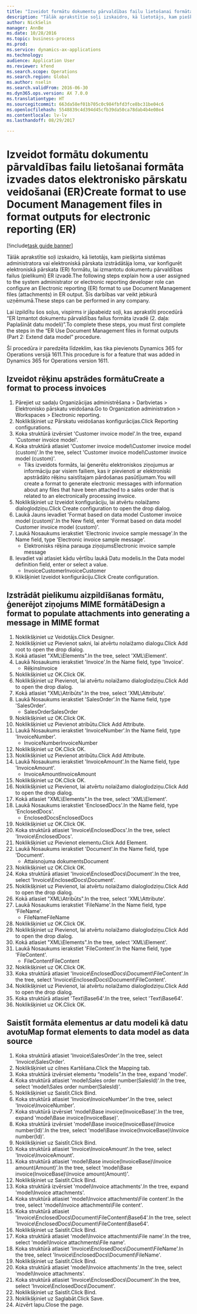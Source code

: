 ```yaml
--- 
title: "Izveidot formātu dokumentu pārvaldības failu lietošanai formāta izvades datos elektronisko pārskatu veidošanai (ER)"
description: "Tālāk aprakstītie soļi izskaidro, kā lietotājs, kam piešķirta sistēmas administratora vai elektroniskā pārskata izstrādātāja loma, var konfigurēt elektroniskā pārskata (ER) formātu, lai izmantotu dokumentu pārvaldības failus (pielikumi) ER izvadē."
author: NickSelin
manager: AnnBe
ms.date: 10/28/2016
ms.topic: business-process
ms.prod: 
ms.service: dynamics-ax-applications
ms.technology: 
audience: Application User
ms.reviewer: kfend
ms.search.scope: Operations
ms.search.region: Global
ms.author: nselin
ms.search.validFrom: 2016-06-30
ms.dyn365.ops.version: AX 7.0.0
ms.translationtype: HT
ms.sourcegitcommit: 663da58ef01b705c0c984fbfd3fce8bc31be04c6
ms.openlocfilehash: 5548839c4d394d45cfb39da50ca78dab4b4e08e4
ms.contentlocale: lv-lv
ms.lasthandoff: 08/29/2017

---
```

# <a name="create-format-to-use-document-management-files-in-format-outputs-for-electronic-reporting-er"></a><span data-ttu-id="2aabe-103">Izveidot formātu dokumentu pārvaldības failu lietošanai formāta izvades datos elektronisko pārskatu veidošanai (ER)</span><span class="sxs-lookup"><span data-stu-id="2aabe-103">Create format to use Document Management files in format outputs for electronic reporting (ER)</span></span>

[!include[task guide banner](../../includes/task-guide-banner.md)]

<span data-ttu-id="2aabe-104">Tālāk aprakstītie soļi izskaidro, kā lietotājs, kam piešķirta sistēmas administratora vai elektroniskā pārskata izstrādātāja loma, var konfigurēt elektroniskā pārskata (ER) formātu, lai izmantotu dokumentu pārvaldības failus (pielikumi) ER izvadē.</span><span class="sxs-lookup"><span data-stu-id="2aabe-104">The following steps explain how a user assigned to the system administrator or electronic reporting developer role can configure an Electronic reporting (ER) format to use Document Management files (attachments) in ER output.</span></span> <span data-ttu-id="2aabe-105">Šīs darbības var veikt jebkurā uzņēmumā.</span><span class="sxs-lookup"><span data-stu-id="2aabe-105">These steps can be performed in any company.</span></span>

<span data-ttu-id="2aabe-106">Lai izpildītu šos soļus, vispirms ir jāpabeidz soļi, kas aprakstīti procedūrā “ER Izmantot dokumentu pārvaldības failus formāta izvadē (2. daļa: Paplašināt datu modeli)”.</span><span class="sxs-lookup"><span data-stu-id="2aabe-106">To complete these steps, you must first complete the steps in the “ER Use Document Management files in format outputs (Part 2: Extend data model” procedure.</span></span>

<span data-ttu-id="2aabe-107">Šī procedūra ir paredzēta līdzeklim, kas tika pievienots Dynamics 365 for Operations versijā 1611.</span><span class="sxs-lookup"><span data-stu-id="2aabe-107">This procedure is for a feature that was added in Dynamics 365 for Operations version 1611.</span></span>


## <a name="create-a-format-to-process-invoices"></a><span data-ttu-id="2aabe-108">Izveidot rēķinu apstrādes formātu</span><span class="sxs-lookup"><span data-stu-id="2aabe-108">Create a format to process invoices</span></span>
1. <span data-ttu-id="2aabe-109">Pārejiet uz sadaļu Organizācijas administrēšana > Darbvietas > Elektronisko pārskatu veidošana.</span><span class="sxs-lookup"><span data-stu-id="2aabe-109">Go to Organization administration > Workspaces > Electronic reporting.</span></span>
2. <span data-ttu-id="2aabe-110">Noklikšķiniet uz Pārskatu veidošanas konfigurācijas.</span><span class="sxs-lookup"><span data-stu-id="2aabe-110">Click Reporting configurations.</span></span>
3. <span data-ttu-id="2aabe-111">Koka struktūrā izvērsiet 'Customer invoice model'.</span><span class="sxs-lookup"><span data-stu-id="2aabe-111">In the tree, expand 'Customer invoice model'.</span></span>
4. <span data-ttu-id="2aabe-112">Koka struktūrā atlasiet 'Customer invoice model\Customer invoice model (custom)'.</span><span class="sxs-lookup"><span data-stu-id="2aabe-112">In the tree, select 'Customer invoice model\Customer invoice model (custom)'.</span></span>
    * <span data-ttu-id="2aabe-113">Tiks izveidots formāts, lai ģenerētu elektroniskos ziņojumus ar informāciju par visiem failiem, kas ir pievienoti ar elektroniski apstrādāto rēķinu saistītajam pārdošanas pasūtījumam.</span><span class="sxs-lookup"><span data-stu-id="2aabe-113">You will create a format to generate electronic messages with information about any files that have been attached to a sales order that is related to an electronically processing invoice.</span></span>  
5. <span data-ttu-id="2aabe-114">Noklikšķiniet uz Izveidot konfigurāciju, lai atvērtu nolaižamo dialoglodziņu.</span><span class="sxs-lookup"><span data-stu-id="2aabe-114">Click Create configuration to open the drop dialog.</span></span>
6. <span data-ttu-id="2aabe-115">Laukā Jauns ievadiet 'Format based on data model Customer invoice model (custom)'.</span><span class="sxs-lookup"><span data-stu-id="2aabe-115">In the New field, enter 'Format based on data model Customer invoice model (custom)'.</span></span>
7. <span data-ttu-id="2aabe-116">Laukā Nosaukums ierakstiet 'Electronic invoice sample message'.</span><span class="sxs-lookup"><span data-stu-id="2aabe-116">In the Name field, type 'Electronic invoice sample message'.</span></span>
    * <span data-ttu-id="2aabe-117">Elektronisks rēķina parauga ziņojums</span><span class="sxs-lookup"><span data-stu-id="2aabe-117">Electronic invoice sample message</span></span>  
8. <span data-ttu-id="2aabe-118">Ievadiet vai atlasiet kādu vērtību laukā Datu modelis.</span><span class="sxs-lookup"><span data-stu-id="2aabe-118">In the Data model definition field, enter or select a value.</span></span>
    * <span data-ttu-id="2aabe-119">InvoiceCustomer</span><span class="sxs-lookup"><span data-stu-id="2aabe-119">InvoiceCustomer</span></span>  
9. <span data-ttu-id="2aabe-120">Klikšķiniet Izveidot konfigurāciju.</span><span class="sxs-lookup"><span data-stu-id="2aabe-120">Click Create configuration.</span></span>

## <a name="design-a-format-to-populate-attachments-into-generating-a-message-in-mime-format"></a><span data-ttu-id="2aabe-121">Izstrādāt pielikumu aizpildīšanas formātu, ģenerējot ziņojums MIME formātā</span><span class="sxs-lookup"><span data-stu-id="2aabe-121">Design a format to populate attachments into generating a message in MIME format</span></span>
1. <span data-ttu-id="2aabe-122">Noklikšķiniet uz Veidotājs.</span><span class="sxs-lookup"><span data-stu-id="2aabe-122">Click Designer.</span></span>
2. <span data-ttu-id="2aabe-123">Noklikšķiniet uz Pievienot sakni, lai atvērtu nolaižamo dialogu.</span><span class="sxs-lookup"><span data-stu-id="2aabe-123">Click Add root to open the drop dialog.</span></span>
3. <span data-ttu-id="2aabe-124">Kokā atlasiet "XML\Elements".</span><span class="sxs-lookup"><span data-stu-id="2aabe-124">In the tree, select 'XML\Element'.</span></span>
4. <span data-ttu-id="2aabe-125">Laukā Nosaukums ierakstiet 'Invoice'.</span><span class="sxs-lookup"><span data-stu-id="2aabe-125">In the Name field, type 'Invoice'.</span></span>
    * <span data-ttu-id="2aabe-126">Rēķins</span><span class="sxs-lookup"><span data-stu-id="2aabe-126">Invoice</span></span>  
5. <span data-ttu-id="2aabe-127">Noklikšķiniet uz OK.</span><span class="sxs-lookup"><span data-stu-id="2aabe-127">Click OK.</span></span>
6. <span data-ttu-id="2aabe-128">Noklikšķiniet uz Pievienot, lai atvērtu nolaižamo dialoglodziņu.</span><span class="sxs-lookup"><span data-stu-id="2aabe-128">Click Add to open the drop dialog.</span></span>
7. <span data-ttu-id="2aabe-129">Kokā atlasiet "XML\Atribūts".</span><span class="sxs-lookup"><span data-stu-id="2aabe-129">In the tree, select 'XML\Attribute'.</span></span>
8. <span data-ttu-id="2aabe-130">Laukā Nosaukums ierakstiet 'SalesOrder'.</span><span class="sxs-lookup"><span data-stu-id="2aabe-130">In the Name field, type 'SalesOrder'.</span></span>
    * <span data-ttu-id="2aabe-131">SalesOrder</span><span class="sxs-lookup"><span data-stu-id="2aabe-131">SalesOrder</span></span>  
9. <span data-ttu-id="2aabe-132">Noklikšķiniet uz OK.</span><span class="sxs-lookup"><span data-stu-id="2aabe-132">Click OK.</span></span>
10. <span data-ttu-id="2aabe-133">Noklikšķiniet uz Pievienot atribūtu.</span><span class="sxs-lookup"><span data-stu-id="2aabe-133">Click Add Attribute.</span></span>
11. <span data-ttu-id="2aabe-134">Laukā Nosaukums ierakstiet 'InvoiceNumber'.</span><span class="sxs-lookup"><span data-stu-id="2aabe-134">In the Name field, type 'InvoiceNumber'.</span></span>
    * <span data-ttu-id="2aabe-135">InvoiceNumber</span><span class="sxs-lookup"><span data-stu-id="2aabe-135">InvoiceNumber</span></span>  
12. <span data-ttu-id="2aabe-136">Noklikšķiniet uz OK.</span><span class="sxs-lookup"><span data-stu-id="2aabe-136">Click OK.</span></span>
13. <span data-ttu-id="2aabe-137">Noklikšķiniet uz Pievienot atribūtu.</span><span class="sxs-lookup"><span data-stu-id="2aabe-137">Click Add Attribute.</span></span>
14. <span data-ttu-id="2aabe-138">Laukā Nosaukums ierakstiet 'InvoiceAmount'.</span><span class="sxs-lookup"><span data-stu-id="2aabe-138">In the Name field, type 'InvoiceAmount'.</span></span>
    * <span data-ttu-id="2aabe-139">InvoiceAmount</span><span class="sxs-lookup"><span data-stu-id="2aabe-139">InvoiceAmount</span></span>  
15. <span data-ttu-id="2aabe-140">Noklikšķiniet uz OK.</span><span class="sxs-lookup"><span data-stu-id="2aabe-140">Click OK.</span></span>
16. <span data-ttu-id="2aabe-141">Noklikšķiniet uz Pievienot, lai atvērtu nolaižamo dialoglodziņu.</span><span class="sxs-lookup"><span data-stu-id="2aabe-141">Click Add to open the drop dialog.</span></span>
17. <span data-ttu-id="2aabe-142">Kokā atlasiet "XML\Elements".</span><span class="sxs-lookup"><span data-stu-id="2aabe-142">In the tree, select 'XML\Element'.</span></span>
18. <span data-ttu-id="2aabe-143">Laukā Nosaukums ierakstiet 'EnclosedDocs'.</span><span class="sxs-lookup"><span data-stu-id="2aabe-143">In the Name field, type 'EnclosedDocs'.</span></span>
    * <span data-ttu-id="2aabe-144">EnclosedDocs</span><span class="sxs-lookup"><span data-stu-id="2aabe-144">EnclosedDocs</span></span>  
19. <span data-ttu-id="2aabe-145">Noklikšķiniet uz OK.</span><span class="sxs-lookup"><span data-stu-id="2aabe-145">Click OK.</span></span>
20. <span data-ttu-id="2aabe-146">Koka struktūrā atlasiet 'Invoice\EnclosedDocs'.</span><span class="sxs-lookup"><span data-stu-id="2aabe-146">In the tree, select 'Invoice\EnclosedDocs'.</span></span>
21. <span data-ttu-id="2aabe-147">Noklikšķiniet uz Pievienot elementu.</span><span class="sxs-lookup"><span data-stu-id="2aabe-147">Click Add Element.</span></span>
22. <span data-ttu-id="2aabe-148">Laukā Nosaukums ierakstiet 'Document'.</span><span class="sxs-lookup"><span data-stu-id="2aabe-148">In the Name field, type 'Document'.</span></span>
    * <span data-ttu-id="2aabe-149">Attaisnojuma dokuments</span><span class="sxs-lookup"><span data-stu-id="2aabe-149">Document</span></span>  
23. <span data-ttu-id="2aabe-150">Noklikšķiniet uz OK.</span><span class="sxs-lookup"><span data-stu-id="2aabe-150">Click OK.</span></span>
24. <span data-ttu-id="2aabe-151">Koka struktūrā atlasiet 'Invoice\EnclosedDocs\Document'.</span><span class="sxs-lookup"><span data-stu-id="2aabe-151">In the tree, select 'Invoice\EnclosedDocs\Document'.</span></span>
25. <span data-ttu-id="2aabe-152">Noklikšķiniet uz Pievienot, lai atvērtu nolaižamo dialoglodziņu.</span><span class="sxs-lookup"><span data-stu-id="2aabe-152">Click Add to open the drop dialog.</span></span>
26. <span data-ttu-id="2aabe-153">Kokā atlasiet "XML\Atribūts".</span><span class="sxs-lookup"><span data-stu-id="2aabe-153">In the tree, select 'XML\Attribute'.</span></span>
27. <span data-ttu-id="2aabe-154">Laukā Nosaukums ierakstiet 'FileName'.</span><span class="sxs-lookup"><span data-stu-id="2aabe-154">In the Name field, type 'FileName'.</span></span>
    * <span data-ttu-id="2aabe-155">FileName</span><span class="sxs-lookup"><span data-stu-id="2aabe-155">FileName</span></span>  
28. <span data-ttu-id="2aabe-156">Noklikšķiniet uz OK.</span><span class="sxs-lookup"><span data-stu-id="2aabe-156">Click OK.</span></span>
29. <span data-ttu-id="2aabe-157">Noklikšķiniet uz Pievienot, lai atvērtu nolaižamo dialoglodziņu.</span><span class="sxs-lookup"><span data-stu-id="2aabe-157">Click Add to open the drop dialog.</span></span>
30. <span data-ttu-id="2aabe-158">Kokā atlasiet "XML\Elements".</span><span class="sxs-lookup"><span data-stu-id="2aabe-158">In the tree, select 'XML\Element'.</span></span>
31. <span data-ttu-id="2aabe-159">Laukā Nosaukums ierakstiet 'FileContent'.</span><span class="sxs-lookup"><span data-stu-id="2aabe-159">In the Name field, type 'FileContent'.</span></span>
    * <span data-ttu-id="2aabe-160">FileContent</span><span class="sxs-lookup"><span data-stu-id="2aabe-160">FileContent</span></span>  
32. <span data-ttu-id="2aabe-161">Noklikšķiniet uz OK.</span><span class="sxs-lookup"><span data-stu-id="2aabe-161">Click OK.</span></span>
33. <span data-ttu-id="2aabe-162">Koka struktūrā atlasiet 'Invoice\EnclosedDocs\Document\FileContent'.</span><span class="sxs-lookup"><span data-stu-id="2aabe-162">In the tree, select 'Invoice\EnclosedDocs\Document\FileContent'.</span></span>
34. <span data-ttu-id="2aabe-163">Noklikšķiniet uz Pievienot, lai atvērtu nolaižamo dialoglodziņu.</span><span class="sxs-lookup"><span data-stu-id="2aabe-163">Click Add to open the drop dialog.</span></span>
35. <span data-ttu-id="2aabe-164">Koka struktūrā atlasiet 'Text\Base64'.</span><span class="sxs-lookup"><span data-stu-id="2aabe-164">In the tree, select 'Text\Base64'.</span></span>
36. <span data-ttu-id="2aabe-165">Noklikšķiniet uz OK.</span><span class="sxs-lookup"><span data-stu-id="2aabe-165">Click OK.</span></span>

## <a name="map-format-elements-to-data-model-as-data-source"></a><span data-ttu-id="2aabe-166">Saistīt formāta elementus ar datu modeli kā datu avotu</span><span class="sxs-lookup"><span data-stu-id="2aabe-166">Map format elements to data model as data source</span></span>
1. <span data-ttu-id="2aabe-167">Koka struktūrā atlasiet 'Invoice\SalesOrder'.</span><span class="sxs-lookup"><span data-stu-id="2aabe-167">In the tree, select 'Invoice\SalesOrder'.</span></span>
2. <span data-ttu-id="2aabe-168">Noklikšķiniet uz cilnes Kartēšana.</span><span class="sxs-lookup"><span data-stu-id="2aabe-168">Click the Mapping tab.</span></span>
3. <span data-ttu-id="2aabe-169">Koka struktūrā izvērsiet elementu “modelis”.</span><span class="sxs-lookup"><span data-stu-id="2aabe-169">In the tree, expand 'model'.</span></span>
4. <span data-ttu-id="2aabe-170">Koka struktūrā atlasiet 'model\Sales order number(SalesId)'.</span><span class="sxs-lookup"><span data-stu-id="2aabe-170">In the tree, select 'model\Sales order number(SalesId)'.</span></span>
5. <span data-ttu-id="2aabe-171">Noklikšķiniet uz Saistīt.</span><span class="sxs-lookup"><span data-stu-id="2aabe-171">Click Bind.</span></span>
6. <span data-ttu-id="2aabe-172">Koka struktūrā atlasiet 'Invoice\InvoiceNumber'.</span><span class="sxs-lookup"><span data-stu-id="2aabe-172">In the tree, select 'Invoice\InvoiceNumber'.</span></span>
7. <span data-ttu-id="2aabe-173">Koka struktūrā izvērsiet 'model\Base invoice(InvoiceBase)'.</span><span class="sxs-lookup"><span data-stu-id="2aabe-173">In the tree, expand 'model\Base invoice(InvoiceBase)'.</span></span>
8. <span data-ttu-id="2aabe-174">Koka struktūrā izvērsiet 'model\Base invoice(InvoiceBase)\Invoice number(Id)'.</span><span class="sxs-lookup"><span data-stu-id="2aabe-174">In the tree, select 'model\Base invoice(InvoiceBase)\Invoice number(Id)'.</span></span>
9. <span data-ttu-id="2aabe-175">Noklikšķiniet uz Saistīt.</span><span class="sxs-lookup"><span data-stu-id="2aabe-175">Click Bind.</span></span>
10. <span data-ttu-id="2aabe-176">Koka struktūrā atlasiet 'Invoice\InvoiceAmount'.</span><span class="sxs-lookup"><span data-stu-id="2aabe-176">In the tree, select 'Invoice\InvoiceAmount'.</span></span>
11. <span data-ttu-id="2aabe-177">Koka struktūrā atlasiet 'model\Base invoice(InvoiceBase)\Invoice amount(Amount)'.</span><span class="sxs-lookup"><span data-stu-id="2aabe-177">In the tree, select 'model\Base invoice(InvoiceBase)\Invoice amount(Amount)'.</span></span>
12. <span data-ttu-id="2aabe-178">Noklikšķiniet uz Saistīt.</span><span class="sxs-lookup"><span data-stu-id="2aabe-178">Click Bind.</span></span>
13. <span data-ttu-id="2aabe-179">Koka struktūrā izvērsiet 'model\Invoice attachments'.</span><span class="sxs-lookup"><span data-stu-id="2aabe-179">In the tree, expand 'model\Invoice attachments'.</span></span>
14. <span data-ttu-id="2aabe-180">Koka struktūrā atlasiet 'model\Invoice attachments\File content'.</span><span class="sxs-lookup"><span data-stu-id="2aabe-180">In the tree, select 'model\Invoice attachments\File content'.</span></span>
15. <span data-ttu-id="2aabe-181">Koka struktūrā atlasiet 'Invoice\EnclosedDocs\Document\FileContent\Base64'.</span><span class="sxs-lookup"><span data-stu-id="2aabe-181">In the tree, select 'Invoice\EnclosedDocs\Document\FileContent\Base64'.</span></span>
16. <span data-ttu-id="2aabe-182">Noklikšķiniet uz Saistīt.</span><span class="sxs-lookup"><span data-stu-id="2aabe-182">Click Bind.</span></span>
17. <span data-ttu-id="2aabe-183">Koka struktūrā atlasiet 'model\Invoice attachments\File name'.</span><span class="sxs-lookup"><span data-stu-id="2aabe-183">In the tree, select 'model\Invoice attachments\File name'.</span></span>
18. <span data-ttu-id="2aabe-184">Koka struktūrā atlasiet 'Invoice\EnclosedDocs\Document\FileName'.</span><span class="sxs-lookup"><span data-stu-id="2aabe-184">In the tree, select 'Invoice\EnclosedDocs\Document\FileName'.</span></span>
19. <span data-ttu-id="2aabe-185">Noklikšķiniet uz Saistīt.</span><span class="sxs-lookup"><span data-stu-id="2aabe-185">Click Bind.</span></span>
20. <span data-ttu-id="2aabe-186">Koka struktūrā atlasiet 'model\Invoice attachments'.</span><span class="sxs-lookup"><span data-stu-id="2aabe-186">In the tree, select 'model\Invoice attachments'.</span></span>
21. <span data-ttu-id="2aabe-187">Koka struktūrā atlasiet 'Invoice\EnclosedDocs\Document'.</span><span class="sxs-lookup"><span data-stu-id="2aabe-187">In the tree, select 'Invoice\EnclosedDocs\Document'.</span></span>
22. <span data-ttu-id="2aabe-188">Noklikšķiniet uz Saistīt.</span><span class="sxs-lookup"><span data-stu-id="2aabe-188">Click Bind.</span></span>
23. <span data-ttu-id="2aabe-189">Noklikšķiniet uz Saglabāt.</span><span class="sxs-lookup"><span data-stu-id="2aabe-189">Click Save.</span></span>
24. <span data-ttu-id="2aabe-190">Aizvērt lapu.</span><span class="sxs-lookup"><span data-stu-id="2aabe-190">Close the page.</span></span>


